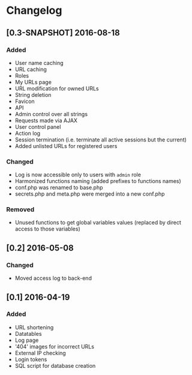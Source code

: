 Changelog
=========
[0.3-SNAPSHOT] 2016-08-18
-------------------------
### Added
- User name caching
- URL caching
- Roles
- My URLs page
- URL modification for owned URLs
- String deletion
- Favicon
- API
- Admin control over all strings
- Requests made via AJAX
- User control panel
- Action log
- Session termination (i.e. terminate all active sessions but the current)
- Added unlisted URLs for registered users

### Changed
- Log is now accessible only to users with `admin` role
- Harmonized functions naming (added prefixes to functions names)
- conf.php was renamed to base.php
- secrets.php and meta.php were merged into a new conf.php

### Removed
- Unused functions to get global variables values (replaced by direct access to those variables)

[0.2] 2016-05-08
----------------
### Changed
- Moved access log to back-end

[0.1] 2016-04-19
----------------
### Added
- URL shortening
- Datatables
- Log page
- '404' images for incorrect URLs
- External IP checking
- Login tokens
- SQL script for database creation
